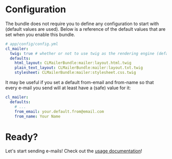 # Configuration

The bundle does not require you to define any configuration to start with (default values are used).
Below is a reference of the default values that are set when you enable this bundle.
```yaml
# app/config/config.yml
cl_mailer:
  twig: true # whether or not to use twig as the rendering engine (default is true, false uses php)
  defaults:
    html_layout: CLMailerBundle:mailer:layout.html.twig
    plain_text_layout: CLMailerBundle:mailer:layout.txt.twig
    stylesheet: CLMailerBundle:mailer:stylesheet.css.twig
```

It may be useful if you set a default from-email and from-name so that every e-mail you send will at least have a (safe)
value for it:
```yaml
cl_mailer:
  defaults:
    # ...
    from_email: your.default.from@email.com
    from_name: Your Name
```


# Ready?

Let's start sending e-mails! Check out the [usage documentation](https://github.com/cleentfaar/CLMailerBundle/blob/master/Resources/doc/usage.md)!
